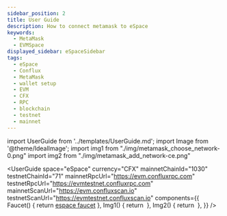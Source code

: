 ```yaml
---
sidebar_position: 2
title: User Guide
description: How to connect metamask to eSpace
keywords:
  - MetaMask
  - EVMSpace
displayed_sidebar: eSpaceSidebar
tags:
  - eSpace
  - Conflux
  - MetaMask
  - wallet setup
  - EVM
  - CFX
  - RPC
  - blockchain
  - testnet
  - mainnet
---
```


import UserGuide from '../templates/UserGuide.md';
import Image from '@theme/IdealImage';
import img1 from "./img/metamask_choose_network-0.png"
import img2 from "./img/metamask_add_network-ce.png"

<UserGuide
  space="eSpace"
  currency="CFX"
  mainnetChainId="1030"
  testnetChainId="71"
  mainnetRpcUrl="https://evm.confluxrpc.com"
  testnetRpcUrl="https://evmtestnet.confluxrpc.com"
  mainnetScanUrl="https://evm.confluxscan.io"
  testnetScanUrl="https://evmtestnet.confluxscan.io"
  components={{
    Faucet() {
      return <a href="https://efaucet.confluxnetwork.org">espace faucet</a>
    },
    Img1() {
      return <Image img={img1} />
    },
    Img2() {
      return <Image img={img2} />
    },
  }}
/>
